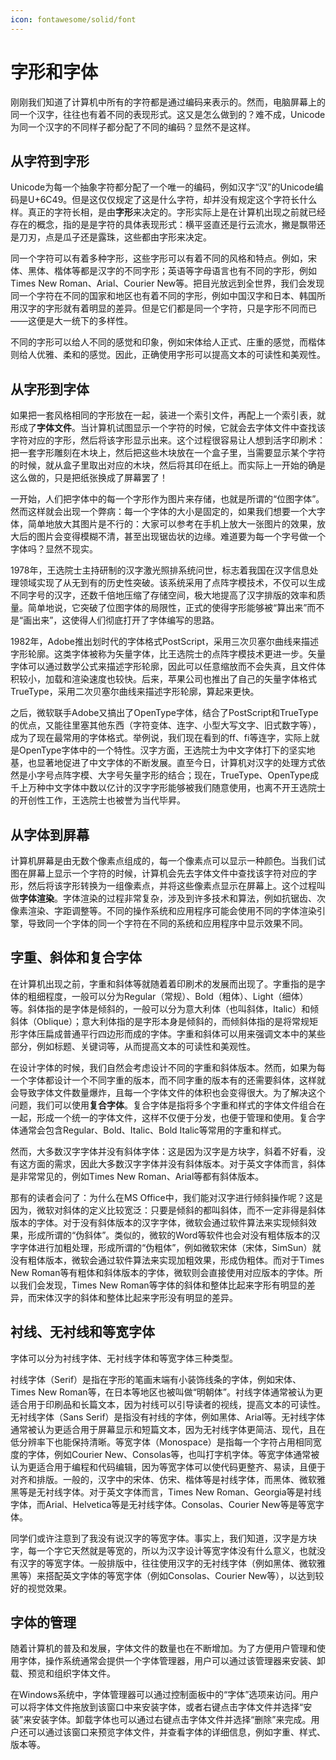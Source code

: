 ```yaml
---
icon: fontawesome/solid/font
---
```


# 字形和字体

刚刚我们知道了计算机中所有的字符都是通过编码来表示的。然而，电脑屏幕上的同一个汉字，往往也有着不同的表现形式。这又是怎么做到的？难不成，Unicode为同一个汉字的不同样子都分配了不同的编码？显然不是这样。

## 从字符到字形

Unicode为每一个抽象字符都分配了一个唯一的编码，例如汉字“汉”的Unicode编码是U+6C49。但是这仅仅规定了这是什么字符，却并没有规定这个字符长什么样。真正的字符长相，是由**字形**来决定的。字形实际上是在计算机出现之前就已经存在的概念，指的是是字符的具体表现形式：横平竖直还是行云流水，撇是飘带还是刀刃，点是瓜子还是露珠，这些都由字形来决定。

同一个字符可以有着多种字形，这些字形可以有着不同的风格和特点。例如，宋体、黑体、楷体等都是汉字的不同字形；英语等字母语言也有不同的字形，例如Times New Roman、Arial、Courier New等。把目光放远到全世界，我们会发现同一个字符在不同的国家和地区也有着不同的字形，例如中国汉字和日本、韩国所用汉字的字形就有着明显的差异。但是它们都是同一个字符，只是字形不同而已——这便是大一统下的多样性。

不同的字形可以给人不同的感觉和印象，例如宋体给人正式、庄重的感觉，而楷体则给人优雅、柔和的感觉。因此，正确使用字形可以提高文本的可读性和美观性。

## 从字形到字体

如果把一套风格相同的字形放在一起，装进一个索引文件，再配上一个索引表，就形成了**字体文件**。当计算机试图显示一个字符的时候，它就会去字体文件中查找该字符对应的字形，然后将该字形显示出来。这个过程很容易让人想到活字印刷术：把一套字形雕刻在木块上，然后把这些木块放在一个盒子里，当需要显示某个字符的时候，就从盒子里取出对应的木块，然后将其印在纸上。而实际上一开始的确是这么做的，只是把纸张换成了屏幕罢了！

一开始，人们把字体中的每一个字形作为图片来存储，也就是所谓的“位图字体”。然而这样就会出现一个弊病：每一个字体的大小是固定的，如果我们想要一个大字体，简单地放大其图片是不行的：大家可以参考在手机上放大一张图片的效果，放大后的图片会变得模糊不清，甚至出现锯齿状的边缘。难道要为每一个字号做一个字体吗？显然不现实。

1978年，王选院士主持研制的汉字激光照排系统问世，标志着我国在汉字信息处理领域实现了从无到有的历史性突破。该系统采用了点阵字模技术，不仅可以生成不同字号的汉字，还数千倍地压缩了存储空间，极大地提高了汉字排版的效率和质量。简单地说，它突破了位图字体的局限性，正式的使得字形能够被“算出来”而不是“画出来”，这使得人们彻底打开了字体编写的思路。

1982年，Adobe推出划时代的字体格式PostScript，采用三次贝塞尔曲线来描述字形轮廓。这类字体被称为矢量字体，比王选院士的点阵字模技术更进一步。矢量字体可以通过数学公式来描述字形轮廓，因此可以任意缩放而不会失真，且文件体积较小，加载和渲染速度也较快。后来，苹果公司也推出了自己的矢量字体格式TrueType，采用二次贝塞尔曲线来描述字形轮廓，算起来更快。

之后，微软联手Adobe又搞出了OpenType字体，结合了PostScript和TrueType的优点，又能往里塞其他东西（字符变体、连字、小型大写文字、旧式数字等），成为了现在最常用的字体格式。举例说，我们现在看到的ff、fi等连字，实际上就是OpenType字体中的一个特性。汉字方面，王选院士为中文字体打下的坚实地基，也显著地促进了中文字体的不断发展。直至今日，计算机对汉字的处理方式依然是小字号点阵字模、大字号矢量字形的结合；现在，TrueType、OpenType成千上万种中文字体中数以亿计的汉字字形能够被我们随意使用，也离不开王选院士的开创性工作，王选院士也被誉为当代毕昇。

## 从字体到屏幕

计算机屏幕是由无数个像素点组成的，每一个像素点可以显示一种颜色。当我们试图在屏幕上显示一个字符的时候，计算机会先去字体文件中查找该字符对应的字形，然后将该字形转换为一组像素点，并将这些像素点显示在屏幕上。这个过程叫做**字体渲染**。字体渲染的过程非常复杂，涉及到许多技术和算法，例如抗锯齿、次像素渲染、字距调整等。不同的操作系统和应用程序可能会使用不同的字体渲染引擎，导致同一个字体的同一个字符在不同的系统和应用程序中显示效果不同。

## 字重、斜体和复合字体

在计算机出现之前，字重和斜体等就随着着印刷术的发展而出现了。字重指的是字体的粗细程度，一般可以分为Regular（常规）、Bold（粗体）、Light（细体）等。斜体指的是字体是倾斜的，一般可以分为意大利体（也叫斜体，Italic）和倾斜体（Oblique）；意大利体指的是字形本身是倾斜的，而倾斜体指的是将常规矩形字体压扁成普通平行四边形而成的字体。字重和斜体可以用来强调文本中的某些部分，例如标题、关键词等，从而提高文本的可读性和美观性。

在设计字体的时候，我们自然会考虑设计不同的字重和斜体版本。然而，如果为每一个字体都设计一个不同字重的版本，而不同字重的版本有的还需要斜体，这样就会导致字体文件数量爆炸，且每一个字体文件的体积也会变得很大。为了解决这个问题，我们可以使用**复合字体**。复合字体是指将多个字重和样式的字体文件组合在一起，形成一个统一的字体文件，这样不仅便于分发，也便于管理和使用。复合字体通常会包含Regular、Bold、Italic、Bold Italic等常用的字重和样式。

然而，大多数汉字字体并没有斜体字体：这是因为汉字是方块字，斜着不好看，没有这方面的需求，因此大多数汉字字体并没有斜体版本。对于英文字体而言，斜体是非常常见的，例如Times New Roman、Arial等都有斜体版本。

那有的读者会问了：为什么在MS Office中，我们能对汉字进行倾斜操作呢？这是因为，微软对斜体的定义比较宽泛：只要是倾斜的都叫斜体，而不一定非得是斜体版本的字体。对于没有斜体版本的汉字字体，微软会通过软件算法来实现倾斜效果，形成所谓的“伪斜体”。类似的，微软的Word等软件也会对没有粗体版本的汉字字体进行加粗处理，形成所谓的“伪粗体”，例如微软宋体（宋体，SimSun）就没有粗体版本，微软会通过软件算法来实现加粗效果，形成伪粗体。而对于Times New Roman等有粗体和斜体版本的字体，微软则会直接使用对应版本的字体。所以我们会发现，Times New Roman等字体的斜体和整体比起来字形有明显的差异，而宋体汉字的斜体和整体比起来字形没有明显的差异。

## 衬线、无衬线和等宽字体

字体可以分为衬线字体、无衬线字体和等宽字体三种类型。

衬线字体（Serif）是指在字形的笔画末端有小装饰线条的字体，例如宋体、Times New Roman等，在日本等地区也被叫做“明朝体”。衬线字体通常被认为更适合用于印刷品和长篇文本，因为衬线可以引导读者的视线，提高文本的可读性。无衬线字体（Sans Serif）是指没有衬线的字体，例如黑体、Arial等。无衬线字体通常被认为更适合用于屏幕显示和短篇文本，因为无衬线字体更简洁、现代，且在低分辨率下也能保持清晰。等宽字体（Monospace）是指每一个字符占用相同宽度的字体，例如Courier New、Consolas等，也叫打字机字体。等宽字体通常被认为更适合用于编程和代码编辑，因为等宽字体可以使代码更整齐、易读，且便于对齐和排版。一般的，汉字中的宋体、仿宋、楷体等是衬线字体，而黑体、微软雅黑等是无衬线字体。对于英文字体而言，Times New Roman、Georgia等是衬线字体，而Arial、Helvetica等是无衬线字体。Consolas、Courier New等是等宽字体。

同学们或许注意到了我没有说汉字的等宽字体。事实上，我们知道，汉字是方块字，每一个字它天然就是等宽的，所以为汉字设计等宽字体没有什么意义，也就没有汉字的等宽字体。一般排版中，往往使用汉字的无衬线字体（例如黑体、微软雅黑等）来搭配英文字体的等宽字体（例如Consolas、Courier New等），以达到较好的视觉效果。

## 字体的管理

随着计算机的普及和发展，字体文件的数量也在不断增加。为了方便用户管理和使用字体，操作系统通常会提供一个字体管理器，用户可以通过该管理器来安装、卸载、预览和组织字体文件。

在Windows系统中，字体管理器可以通过控制面板中的“字体”选项来访问。用户可以将字体文件拖放到该窗口中来安装字体，或者右键点击字体文件并选择“安装”来安装字体。卸载字体也可以通过右键点击字体文件并选择“删除”来完成。用户还可以通过该窗口来预览字体文件，并查看字体的详细信息，例如字重、样式、版本等。